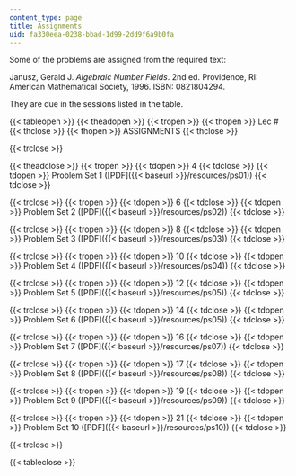 ```yaml
---
content_type: page
title: Assignments
uid: fa330eea-0238-bbad-1d99-2dd9f6a9b0fa
---
```


Some of the problems are assigned from the required text:

Janusz, Gerald J. _Algebraic Number Fields_. 2nd ed. Providence, RI: American Mathematical Society, 1996. ISBN: 0821804294.

They are due in the sessions listed in the table.

{{< tableopen >}}
{{< theadopen >}}
{{< tropen >}}
{{< thopen >}}
Lec #
{{< thclose >}}
{{< thopen >}}
ASSIGNMENTS
{{< thclose >}}

{{< trclose >}}

{{< theadclose >}}
{{< tropen >}}
{{< tdopen >}}
4
{{< tdclose >}}
{{< tdopen >}}
Problem Set 1 ([PDF]({{< baseurl >}}/resources/ps01))
{{< tdclose >}}

{{< trclose >}}
{{< tropen >}}
{{< tdopen >}}
6
{{< tdclose >}}
{{< tdopen >}}
Problem Set 2 ([PDF]({{< baseurl >}}/resources/ps02))
{{< tdclose >}}

{{< trclose >}}
{{< tropen >}}
{{< tdopen >}}
8
{{< tdclose >}}
{{< tdopen >}}
Problem Set 3 ([PDF]({{< baseurl >}}/resources/ps03))
{{< tdclose >}}

{{< trclose >}}
{{< tropen >}}
{{< tdopen >}}
10
{{< tdclose >}}
{{< tdopen >}}
Problem Set 4 ([PDF]({{< baseurl >}}/resources/ps04))
{{< tdclose >}}

{{< trclose >}}
{{< tropen >}}
{{< tdopen >}}
12
{{< tdclose >}}
{{< tdopen >}}
Problem Set 5 ([PDF]({{< baseurl >}}/resources/ps05))
{{< tdclose >}}

{{< trclose >}}
{{< tropen >}}
{{< tdopen >}}
14
{{< tdclose >}}
{{< tdopen >}}
Problem Set 6 ([PDF]({{< baseurl >}}/resources/ps05))
{{< tdclose >}}

{{< trclose >}}
{{< tropen >}}
{{< tdopen >}}
16
{{< tdclose >}}
{{< tdopen >}}
Problem Set 7 ([PDF]({{< baseurl >}}/resources/ps07))
{{< tdclose >}}

{{< trclose >}}
{{< tropen >}}
{{< tdopen >}}
17
{{< tdclose >}}
{{< tdopen >}}
Problem Set 8 ([PDF]({{< baseurl >}}/resources/ps08))
{{< tdclose >}}

{{< trclose >}}
{{< tropen >}}
{{< tdopen >}}
19
{{< tdclose >}}
{{< tdopen >}}
Problem Set 9 ([PDF]({{< baseurl >}}/resources/ps09))
{{< tdclose >}}

{{< trclose >}}
{{< tropen >}}
{{< tdopen >}}
21
{{< tdclose >}}
{{< tdopen >}}
Problem Set 10 ([PDF]({{< baseurl >}}/resources/ps10))
{{< tdclose >}}

{{< trclose >}}

{{< tableclose >}}